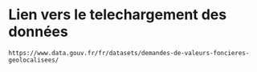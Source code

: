 # Lien vers le telechargement des données

``
https://www.data.gouv.fr/fr/datasets/demandes-de-valeurs-foncieres-geolocalisees/
``